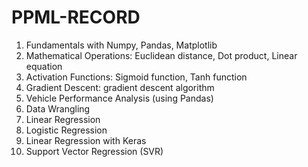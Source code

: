 # PPML-RECORD
 1. Fundamentals with Numpy, Pandas, Matplotlib
 2. Mathematical Operations: Euclidean distance, Dot product, Linear equation
 3. Activation Functions: Sigmoid function, Tanh function
 4. Gradient Descent: gradient descent algorithm
 5. Vehicle Performance Analysis (using Pandas)
 6. Data Wrangling
 7. Linear Regression
 8. Logistic Regression
 9. Linear Regression with Keras
 10. Support Vector Regression (SVR)
